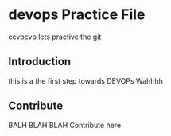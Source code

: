 # devops Practice File
ccvbcvb
lets practive the git

## Introduction

this is a the first step towards DEVOPs
Wahhhh

## Contribute

BALH BLAH BLAH
Contribute here

